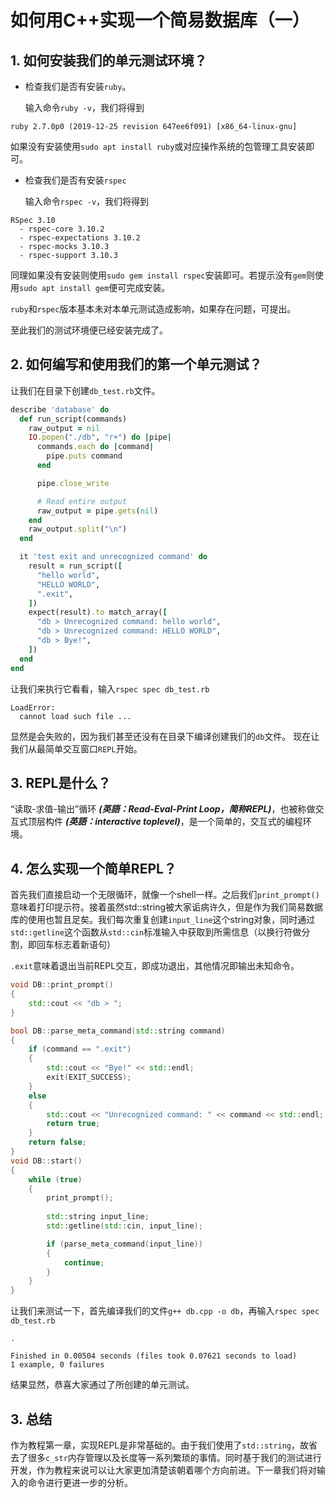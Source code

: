 # 如何用C++实现一个简易数据库（一）

## 1. 如何安装我们的单元测试环境？
* 检查我们是否有安装`ruby`。

    输入命令`ruby -v`，我们将得到
```
ruby 2.7.0p0 (2019-12-25 revision 647ee6f091) [x86_64-linux-gnu]
```
如果没有安装使用`sudo apt install ruby`或对应操作系统的包管理工具安装即可。
* 检查我们是否有安装`rspec`
   
    输入命令`rspec -v`，我们将得到
```
RSpec 3.10
  - rspec-core 3.10.2
  - rspec-expectations 3.10.2
  - rspec-mocks 3.10.3
  - rspec-support 3.10.3
```
同理如果没有安装则使用`sudo gem install rspec`安装即可。若提示没有`gem`则使用`sudo apt install gem`便可完成安装。

`ruby`和`rspec`版本基本未对本单元测试造成影响，如果存在问题，可提出。

至此我们的测试环境便已经安装完成了。

## 2. 如何编写和使用我们的第一个单元测试？
让我们在目录下创建`db_test.rb`文件。
```ruby
describe 'database' do
  def run_script(commands)
    raw_output = nil
    IO.popen("./db", "r+") do |pipe|
      commands.each do |command|
        pipe.puts command
      end

      pipe.close_write

      # Read entire output
      raw_output = pipe.gets(nil)
    end
    raw_output.split("\n")
  end

  it 'test exit and unrecognized command' do
    result = run_script([
      "hello world",
      "HELLO WORLD",
      ".exit",
    ])
    expect(result).to match_array([
      "db > Unrecognized command: hello world",
      "db > Unrecognized command: HELLO WORLD",
      "db > Bye!",
    ])
  end
end
```
让我们来执行它看看，输入`rspec spec db_test.rb`
```
LoadError:
  cannot load such file ...
```
显然是会失败的，因为我们甚至还没有在目录下编译创建我们的`db`文件。
现在让我们从最简单交互窗口`REPL`开始。
## 3. REPL是什么？
“读取-求值-输出”循环 ***(英語：Read-Eval-Print Loop，简称REPL)***，也被称做交互式顶层构件 ***(英語：interactive toplevel)***，是一个简单的，交互式的编程环境。
## 4. 怎么实现一个简单REPL？
首先我们直接启动一个无限循环，就像一个shell一样。之后我们`print_prompt()`意味着打印提示符。接着虽然std::string被大家诟病许久，但是作为我们简易数据库的使用也暂且足矣。我们每次重复创建`input_line`这个string对象，同时通过`std::getline`这个函数从`std::cin`标准输入中获取到所需信息（以换行符做分割，即回车标志着新语句）

`.exit`意味着退出当前REPL交互，即成功退出，其他情况即输出未知命令。
```c++
void DB::print_prompt()
{
    std::cout << "db > ";
}

bool DB::parse_meta_command(std::string command)
{
    if (command == ".exit")
    {
        std::cout << "Bye!" << std::endl;
        exit(EXIT_SUCCESS);
    }
    else
    {
        std::cout << "Unrecognized command: " << command << std::endl;
        return true;
    }
    return false;
}
void DB::start()
{
    while (true)
    {
        print_prompt();
        
        std::string input_line;
        std::getline(std::cin, input_line);

        if (parse_meta_command(input_line))
        {
            continue;
        }
    }
}
```
让我们来测试一下，首先编译我们的文件`g++ db.cpp -o db`，再输入`rspec spec db_test.rb`
```
.

Finished in 0.00504 seconds (files took 0.07621 seconds to load)
1 example, 0 failures
```
结果显然，恭喜大家通过了所创建的单元测试。
## 3. 总结
作为教程第一章，实现REPL是非常基础的。由于我们使用了`std::string`，故省去了很多`c_str`内存管理以及长度等一系列繁琐的事情。同时基于我们的测试进行开发，作为教程来说可以让大家更加清楚该朝着哪个方向前进。下一章我们将对输入的命令进行更进一步的分析。